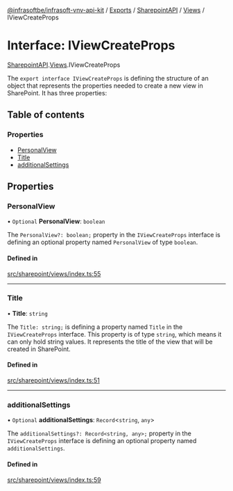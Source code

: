 [@infrasoftbe/infrasoft-vnv-api-kit](../README.md) / [Exports](../modules.md) / [SharepointAPI](../modules/SharepointAPI.md) / [Views](../modules/SharepointAPI.Views.md) / IViewCreateProps

# Interface: IViewCreateProps

[SharepointAPI](../modules/SharepointAPI.md).[Views](../modules/SharepointAPI.Views.md).IViewCreateProps

The `export interface IViewCreateProps` is defining the structure of an object that represents the
properties needed to create a new view in SharePoint. It has three properties:

## Table of contents

### Properties

- [PersonalView](SharepointAPI.Views.IViewCreateProps.md#personalview)
- [Title](SharepointAPI.Views.IViewCreateProps.md#title)
- [additionalSettings](SharepointAPI.Views.IViewCreateProps.md#additionalsettings)

## Properties

### PersonalView

• `Optional` **PersonalView**: `boolean`

The `PersonalView?: boolean;` property in the `IViewCreateProps` interface is defining an optional
property named `PersonalView` of type `boolean`.

#### Defined in

[src/sharepoint/views/index.ts:55](https://github.com/infrasoftbe/Infrasoft-vnv-api-kit/blob/63c0e77/src/sharepoint/views/index.ts#L55)

___

### Title

• **Title**: `string`

The `Title: string;` is defining a property named `Title` in the `IViewCreateProps` interface.
This property is of type `string`, which means it can only hold string values. It represents the
title of the view that will be created in SharePoint.

#### Defined in

[src/sharepoint/views/index.ts:51](https://github.com/infrasoftbe/Infrasoft-vnv-api-kit/blob/63c0e77/src/sharepoint/views/index.ts#L51)

___

### additionalSettings

• `Optional` **additionalSettings**: `Record`\<`string`, `any`\>

The `additionalSettings?: Record<string, any>;` property in the `IViewCreateProps` interface is
defining an optional property named `additionalSettings`.

#### Defined in

[src/sharepoint/views/index.ts:59](https://github.com/infrasoftbe/Infrasoft-vnv-api-kit/blob/63c0e77/src/sharepoint/views/index.ts#L59)
